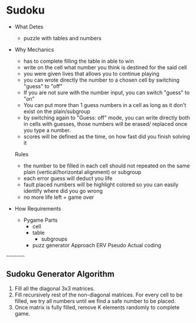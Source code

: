 # Sudoku

- What
	Detes
	- puzzle with tables and numbers

- Why
	Mechanics
	- has to complete filling the table in able to win
	- write on the cell what number you think is destined for the said cell
	- you were given lives that allows you to continue playing
	- you can wrote directly the number to  a chosen cell by switching "guess" to "off"
	- If you are not sure with the number input, you can switch "guess" to "on"
	- You can put more than 1 guess numbers in a cell as long as it don't exist on the plain/subgroup
	- by switching again to "Guess: off" mode, you can write directly both in cells with guesses, those numbers will be erased/ replaced once you type a number.
	- scores will be defined as the time, on how fast did you finish solving it

	Rules
	- the number to be filled in each cell should not repeated on the same plain (vertical/horizontal alignment) or subgroup
	- each error guess will deduct you life
	- fault placed numbers will be highlight colored so you can easily identify where did you go wrong
	- no more life left = game over

- How
	Requirements
	- Pygame
		Parts
		- cell
		- table
			- subgroups
		- puzz generator
	Approach
	ERV
	Pseudo
	Actual coding



`~~~~~~~`
## Sudoku Generator Algorithm
1. Fill all the diagonal 3x3 matrices.
2. Fill recursively rest of the non-diagonal matrices. For every cell to be filled, we try all numbers until we find a safe number to be placed.  
3. Once matrix is fully filled, remove K elements
   randomly to complete game.
